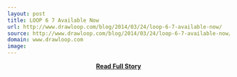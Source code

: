 ```yaml
---
layout: post
title: LOOP 6 7 Available Now
url: http://www.drawloop.com/blog/2014/03/24/loop-6-7-available-now/
source: http://www.drawloop.com/blog/2014/03/24/loop-6-7-available-now/
domain: www.drawloop.com
image: 
---
```


<p></p>
<center><p><a href="http://www.drawloop.com/blog/2014/03/24/loop-6-7-available-now/" style='padding:25px; font-sze:18px; font-weight: bold;'>Read Full Story</a></p></center>

